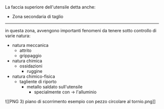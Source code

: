 La faccia superiore dell'utensile
detta anche:
- Zona secondaria di taglio

----

in questa zona, 
avvengono importanti fenomeni
da tenere sotto controllo
di varie natura:
- natura meccanica
	- attrito
	- grippaggio
- natura chimica
	- ossidazioni
		- ruggine
- natura chimico-fisica
	- tagliente di riporto
		- metallo saldato sull'utensile
			- specialmente con -> l'alluminio

![[PNG 3) piano di scorrimento esempio con pezzo circolare al tornio.png]]